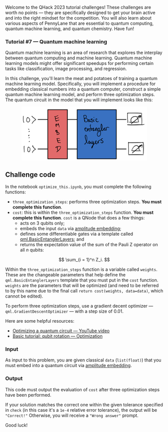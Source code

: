 Welcome to the QHack 2023 tutorial challenges! These challenges are worth no points — they are specifically designed to get your brain active and into the right mindset for the competition. You will also learn about various aspects of PennyLane that are essential to quantum computing, quantum machine learning, and quantum chemistry. Have fun!

### Tutorial \#7 — Quantum machine learning

Quantum machine learning is an area of research that explores the interplay between quantum computing and machine learning. Quantum machine learning models might offer significant speedups for performing certain tasks like classification, image processing, and regression. 

In this challenge, you'll learn the meat and potatoes of training a quantum machine learning model. Specifically, you will implement a procedure for embedding classical numbers into a quantum computer, construct a simple quantum machine learning model, and perform three optimization steps. The quantum circuit in the model that you will implement looks like this:

<p align="center">
<img src="./images/daily7.png" width="400"/>
</p>

## Challenge code

In the notebook `optimize_this.ipynb`, you must complete the following functions:

- `three_optimization_steps`: performs three optimization steps. **You must complete this function**.
- `cost`: this is within the `three_optimization_steps` function. **You must complete this function**. `cost` is a QNode that does a few things:
  + acts on 3 qubits only;
  + embeds the input `data` via [amplitude embedding](https://docs.pennylane.ai/en/stable/code/api/pennylane.AmplitudeEmbedding.html);
  + defines some differentiable gates via a template called [qml.BasicEntanglerLayers](https://docs.pennylane.ai/en/stable/code/api/pennylane.BasicEntanglerLayers.html); and
  + returns the expectation value of the sum of the Pauli Z operator on all $n$ qubits:

$$
\sum_{i = 1}^n Z_i.
$$

Within the `three_optimization_steps` function is a variable called `weights`. These are the changeable parameters that help define the `qml.BasicEntanglerLayers` template that you must put in the `cost` function. `weights` are the parameters that will be optimized (and need to be referred to by this name due to the final call `return cost(weights, data=data)`, which cannot be edited).

To perform three optimization steps, use a gradient decent optimizer — `qml.GradientDescentOptimizer` — with a step size of $0.01$.

Here are some helpful resources:

- [Optimizing a quantum circuit — YouTube video](https://youtu.be/TiQ7T1h8VAQ)
- [Basic tutorial: qubit rotation — Optimization](https://pennylane.ai/qml/demos/tutorial_qubit_rotation.html#optimization)

### Input 

As input to this problem, you are given classical `data` (`list(float)`) that you must embed into a quantum circuit via [amplitude embedding](https://docs.pennylane.ai/en/stable/code/api/pennylane.AmplitudeEmbedding.html).

### Output

This code must output the evaluation of `cost` after three optimization steps have been performed.

If your solution matches the correct one within the given tolerance specified in `check` (in this case it's a `1e-4` relative error tolerance), the output will be `"Correct!"` Otherwise, you will receive a `"Wrong answer"` prompt.

Good luck!
